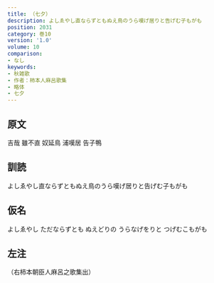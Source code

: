 ```yaml
---
title: （七夕）
description: よしゑやし直ならずともぬえ鳥のうら嘆げ居りと告げむ子もがも
position: 2031
category: 巻10
version: '1.0'
volume: 10
comparison:
- なし
keywords:
- 秋雑歌
- 作者：柿本人麻呂歌集
- 略体
- 七夕
---
```


## 原文

吉哉 雖不直 奴延鳥 浦嘆居 告子鴨

## 訓読

よしゑやし直ならずともぬえ鳥のうら嘆げ居りと告げむ子もがも

## 仮名

よしゑやし ただならずとも ぬえどりの うらなげをりと つげむこもがも

## 左注

（右柿本朝臣人麻呂之歌集出）
